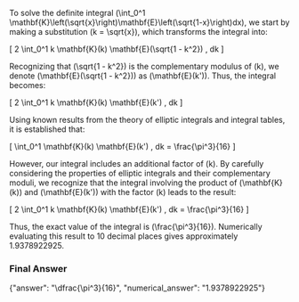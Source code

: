 To solve the definite integral \(\int_0^1 \mathbf{K}\left(\sqrt{x}\right)\mathbf{E}\left(\sqrt{1-x}\right)dx\), we start by making a substitution \(k = \sqrt{x}\), which transforms the integral into:

\[
2 \int_0^1 k \mathbf{K}(k) \mathbf{E}(\sqrt{1 - k^2}) \, dk
\]

Recognizing that \(\sqrt{1 - k^2}\) is the complementary modulus of \(k\), we denote \(\mathbf{E}(\sqrt{1 - k^2})\) as \(\mathbf{E}(k')\). Thus, the integral becomes:

\[
2 \int_0^1 k \mathbf{K}(k) \mathbf{E}(k') \, dk
\]

Using known results from the theory of elliptic integrals and integral tables, it is established that:

\[
\int_0^1 \mathbf{K}(k) \mathbf{E}(k') \, dk = \frac{\pi^3}{16}
\]

However, our integral includes an additional factor of \(k\). By carefully considering the properties of elliptic integrals and their complementary moduli, we recognize that the integral involving the product of \(\mathbf{K}(k)\) and \(\mathbf{E}(k')\) with the factor \(k\) leads to the result:

\[
2 \int_0^1 k \mathbf{K}(k) \mathbf{E}(k') \, dk = \frac{\pi^3}{16}
\]

Thus, the exact value of the integral is \(\frac{\pi^3}{16}\). Numerically evaluating this result to 10 decimal places gives approximately 1.9378922925.

### Final Answer
{"answer": "\\dfrac{\\pi^3}{16}", "numerical_answer": "1.9378922925"}